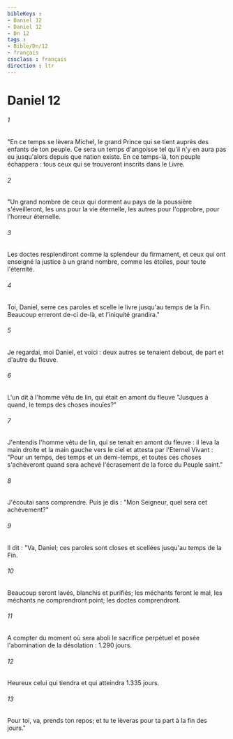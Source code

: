 ```yaml
---
bibleKeys : 
- Daniel 12
- Daniel 12
- Dn 12
tags : 
- Bible/Dn/12
- français
cssclass : français
direction : ltr
---
```


# Daniel 12

###### 1
"En ce temps se lèvera Michel, le grand Prince qui se tient auprès des enfants de ton peuple. Ce sera un temps d'angoisse tel qu'il n'y en aura pas eu jusqu'alors depuis que nation existe. En ce temps-là, ton peuple échappera : tous ceux qui se trouveront inscrits dans le Livre.
###### 2
"Un grand nombre de ceux qui dorment au pays de la poussière s'éveilleront, les uns pour la vie éternelle, les autres pour l'opprobre, pour l'horreur éternelle.
###### 3
Les doctes resplendiront comme la splendeur du firmament, et ceux qui ont enseigné la justice à un grand nombre, comme les étoiles, pour toute l'éternité.
###### 4
Toi, Daniel, serre ces paroles et scelle le livre jusqu'au temps de la Fin. Beaucoup erreront de-ci de-là, et l'iniquité grandira."
###### 5
Je regardai, moi Daniel, et voici : deux autres se tenaient debout, de part et d'autre du fleuve.
###### 6
L'un dit à l'homme vêtu de lin, qui était en amont du fleuve "Jusques à quand, le temps des choses inouïes?"
###### 7
J'entendis l'homme vêtu de lin, qui se tenait en amont du fleuve : il leva la main droite et la main gauche vers le ciel et attesta par l'Eternel Vivant : "Pour un temps, des temps et un demi-temps, et toutes ces choses s'achèveront quand sera achevé l'écrasement de la force du Peuple saint."
###### 8
J'écoutai sans comprendre. Puis je dis : "Mon Seigneur, quel sera cet achèvement?"
###### 9
Il dit : "Va, Daniel; ces paroles sont closes et scellées jusqu'au temps de la Fin.
###### 10
Beaucoup seront lavés, blanchis et purifiés; les méchants feront le mal, les méchants ne comprendront point; les doctes comprendront.
###### 11
A compter du moment où sera aboli le sacrifice perpétuel et posée l'abomination de la désolation : 1.290 jours.
###### 12
Heureux celui qui tiendra et qui atteindra 1.335 jours.
###### 13
Pour toi, va, prends ton repos; et tu te lèveras pour ta part à la fin des jours."
